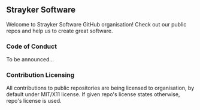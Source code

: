 ## Strayker Software

Welcome to Strayker Software GitHub organisation! Check out our public repos and help us to create great software.

### Code of Conduct

To be announced...

### Contribution Licensing

All contributions to public repositories are being licensed to organisation, by default under MIT/X11 license.
If given repo's license states otherwise, repo's license is used.
